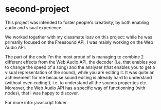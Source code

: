 # second-project

This project was intended to foster people's creativity, by both enabling audio and visual experience.

We worked together with my classmate Ioav on this project: while he was primarily focused on the Freesound API, I was mainly working on the Web Audio API.

The part of the code I'm the most proud of is managing to combine 2 different effects from the Web Audio API, the decoder (i.e. that enables you to change the speed of a song) and the analyser (that enables you to get a visual representation of the sound), while you are editing it.
It was quite an achievement for me because sound editing is already hard to understand (without even coding!), i.e. to understand all the sounds properties etc. Moreover, the Web Audio API has a specific way of functionning (with nodes), that I was happy to discover.

For more info: javascript folder.
